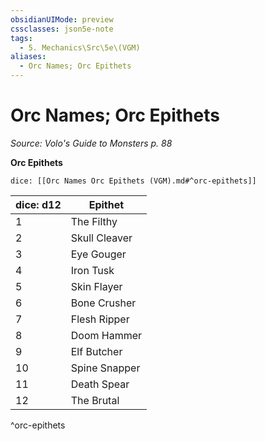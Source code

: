 ```yaml
---
obsidianUIMode: preview
cssclasses: json5e-note
tags:
  - 5. Mechanics\Src\5e\(VGM)
aliases:
  - Orc Names; Orc Epithets
---
```

# Orc Names; Orc Epithets
*Source: Volo's Guide to Monsters p. 88* 

**Orc Epithets**

`dice: [[Orc Names Orc Epithets (VGM).md#^orc-epithets]]`

| dice: d12 | Epithet |
|-----------|---------|
| 1 | The Filthy |
| 2 | Skull Cleaver |
| 3 | Eye Gouger |
| 4 | Iron Tusk |
| 5 | Skin Flayer |
| 6 | Bone Crusher |
| 7 | Flesh Ripper |
| 8 | Doom Hammer |
| 9 | Elf Butcher |
| 10 | Spine Snapper |
| 11 | Death Spear |
| 12 | The Brutal |
^orc-epithets
